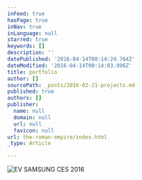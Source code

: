 ```yaml
---
inFeed: true
hasPage: true
inNav: true
inLanguage: null
starred: true
keywords: []
description: ''
datePublished: '2016-04-14T00:14:24.764Z'
dateModified: '2016-04-14T00:14:03.996Z'
title: portfolio
author: []
sourcePath: _posts/2016-02-21-projects.md
published: true
authors: []
publisher:
  name: null
  domain: null
  url: null
  favicon: null
url: the-roman-empire/index.html
_type: Article

---
```

![EV SAMSUNG CES 2016](https://the-grid-user-content.s3-us-west-2.amazonaws.com/3bdc8e0f-565a-41b8-ab92-2b73c29b1383.jpg)